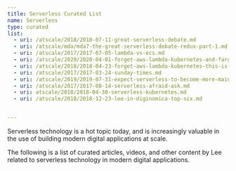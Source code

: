```yaml
---
title: Serverless Curated List
name: Serverless
type: curated
list:
  - uri: /atscale/2018/2018-07-11-great-serverless-debate.md
  - uri: /atscale/mda/mda7-the-great-serverless-debate-redux-part-1.md
  - uri: /atscale/2017/2017-07-05-lambda-vs-ecs.md
  - uri: /atscale/2020/2020-04-01-forget-aws-lambda-kubernetes-and-fargate-what-we-need-is-beyond-all-three.md
  - uri: /atscale/2018/2018-04-23-forget-aws-lambda-kubernetes-this-is-the-future-of-serverless.md
  - uri: /atscale/2017/2017-03-24-sunday-times.md
  - uri: /atscale/2019/2019-07-31-expect-serverless-to-become-more-mainstream.md
  - uri: /atscale/2017/2017-08-14-serverless-afraid-ask.md
  - uri: atscale/2018/2018-04-30-serverless-kubernetes.md
  - uri: /atscale/2018/2018-12-23-lee-in-diginomica-top-six.md


---
```

Serverless technology is a hot topic today, and is increasingly valuable in the use of building
modern digital applications at scale.

The following is a list of curated articles, videos, and other content by Lee related to serverless
technology in modern digital applications.

